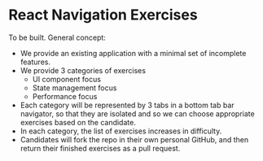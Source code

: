 # React Navigation Exercises

To be built. General concept:

- We provide an existing application with a minimal set of incomplete features.
- We provide 3 categories of exercises
  - UI component focus
  - State management focus
  - Performance focus
- Each category will be represented by 3 tabs in a bottom tab bar navigator, so that they are isolated and so we can choose appropriate exercises based on the candidate.
- In each category, the list of exercises increases in difficulty.
- Candidates will fork the repo in their own personal GitHub, and then return their finished exercises as a pull request.
